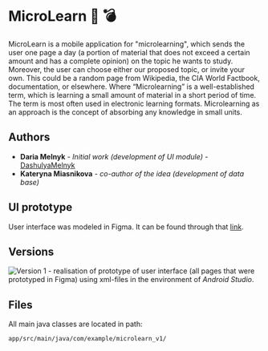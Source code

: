 # MicroLearn :thought_balloon: 	:bomb:

MicroLearn is a mobile application for "microlearning", which sends the user one page a day (a portion of material that does not exceed a certain amount and has a complete opinion) on the topic he wants to study. Moreover, the user can choose either our proposed topic, or invite your own. This could be a random page from Wikipedia, the CIA World Factbook, documentation, or elsewhere.
Where “Microlearning” is a well-established term, which is learning a small amount of material in a short period of time. The term is most often used in electronic learning formats. Microlearning as an approach is the concept of absorbing any knowledge in small units.

## Authors
* **Daria Melnyk** - *Initial work (development of UI module)* - [DashulyaMelnyk](https://github.com/DashulyaMelnyk)
* **Kateryna Miasnikova** - *co-author of the idea (development of data base)* 

## UI prototype
User interface was modeled in Figma. It can be found through that [link](https://www.figma.com/file/j0ZoczmkVJ9ZGpdGJIBXFB/MicroLearning?node-id=0%3A1).

## Versions
![Version 1](https://img.shields.io/badge/Version1-974060?) - realisation of prototype of user interface (all pages that were prototyped in Figma) using xml-files in the environment of *Android Studio*.

## Files
All main java classes are located in path:
```bash
app/src/main/java/com/example/microlearn_v1/
```
